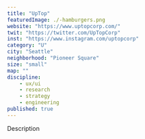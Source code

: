 ```yaml
---
title: "UpTop"
featuredImage: ./-hamburgers.png
website: "https://www.uptopcorp.com/"
twit: "https://twitter.com/UpTopCorp"
inst: "https://www.instagram.com/uptopcorp"
category: "U"
city: "Seattle"
neighborhood: "Pioneer Square"
size: "small"
map: ""
discipline:
    - ux/ui
    - research
    - strategy
    - engineering
published: true
---
```


Description
